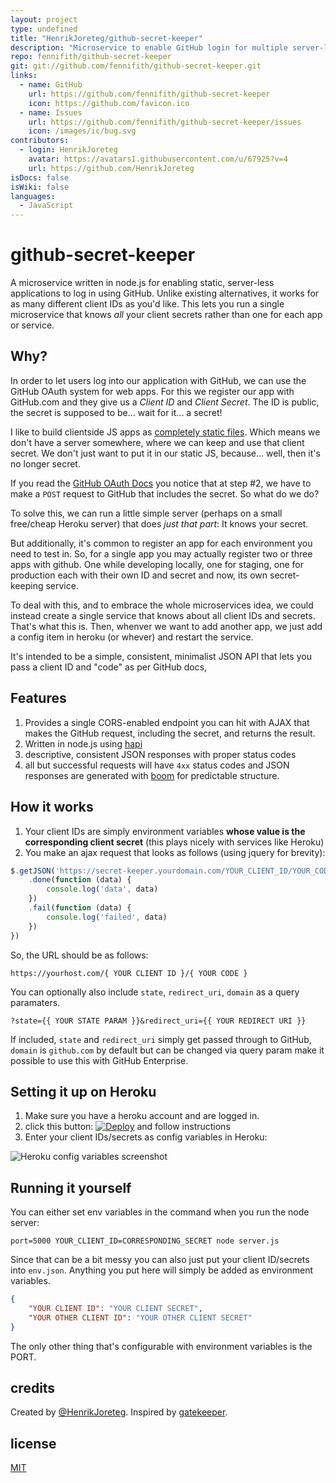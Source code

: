 ```yaml
---
layout: project
type: undefined
title: "HenrikJoreteg/github-secret-keeper"
description: "Microservice to enable GitHub login for multiple server-less applications."
repo: fennifith/github-secret-keeper
git: git://github.com/fennifith/github-secret-keeper.git
links:
  - name: GitHub
    url: https://github.com/fennifith/github-secret-keeper
    icon: https://github.com/favicon.ico
  - name: Issues
    url: https://github.com/fennifith/github-secret-keeper/issues
    icon: /images/ic/bug.svg
contributors:
  - login: HenrikJoreteg
    avatar: https://avatars1.githubusercontent.com/u/67925?v=4
    url: https://github.com/HenrikJoreteg
isDocs: false
isWiki: false
languages:
  - JavaScript
---
```


# github-secret-keeper

A microservice written in node.js for enabling static, server-less applications to log in using GitHub. Unlike existing alternatives, it works for as many different client IDs as you'd like. This lets you run a single microservice that knows *all* your client secrets rather than one for each app or service. 

## Why?

In order to let users log into our application with GitHub, we can use the GitHub OAuth system for web apps. For this we register our app with GitHub.com and they give us a *Client ID* and *Client Secret*. The ID is public, the secret is supposed to be... wait for it... a secret!

I like to build clientside JS apps as [completely static files](https://blog.andyet.com/2015/05/18/lazymorphic-apps-bringing-back-static-web). Which means we don't have a server somewhere, where we can keep and use that client secret. We don't just want to put it in our static JS, because... well, then it's no longer secret.

If you read the [GitHub OAuth Docs](https://developer.github.com/v3/oauth/#web-application-flow) you notice that at step #2, we have to make a `POST` request to GitHub that includes the secret. So what do we do?

To solve this, we can run a little simple server (perhaps on a small free/cheap Heroku server) that does *just that part*: It knows your secret.

But additionally, it's common to register an app for each environment you need to test in. So, for a single app you may actually register two or three apps with github. One while developing locally, one for staging, one for production each with their own ID and secret and now, its own secret-keeping service.

To deal with this, and to embrace the whole microservices idea, we could instead create a single service that knows about all client IDs and secrets. That's what this is. Then, whenver we want to add another app, we just add a config item in heroku (or whever) and restart the service.

It's intended to be a simple, consistent, minimalist JSON API that lets you pass a client ID and "code" as per GitHub docs, 

## Features

1. Provides a single CORS-enabled endpoint you can hit with AJAX that makes the GitHub request, including the secret, and returns the result.
2. Written in node.js using [hapi](http://hapijs.com/)
3. descriptive, consistent JSON responses with proper status codes
4. all but successful requests will have `4xx` status codes and JSON responses are generated with [boom](https://github.com/hapijs/boom) for predictable structure.


## How it works

1. Your client IDs are simply environment variables **whose value is the corresponding client secret** (this plays nicely with services like Heroku)
2. You make an ajax request that looks as follows (using jquery for brevity): 

```js
$.getJSON('https://secret-keeper.yourdomain.com/YOUR_CLIENT_ID/YOUR_CODE')
	.done(function (data) {
		console.log('data', data)
	})
	.fail(function (data) {
		console.log('failed', data)
	})
})
```

So, the URL should be as follows:

```nohighlight
https://yourhost.com/{ YOUR CLIENT ID }/{ YOUR CODE }
```

You can optionally also include `state`, `redirect_uri`, `domain` as a query paramaters.

```nohighlight
?state={{ YOUR STATE PARAM }}&redirect_uri={{ YOUR REDIRECT URI }}
```

If included, `state` and `redirect_uri` simply get passed through to GitHub, `domain` is `github.com` by default but can be changed via query param make it possible to use this with GitHub Enterprise.


## Setting it up on Heroku

1. Make sure you have a heroku account and are logged in.
2. click this button: [![Deploy](https://www.herokucdn.com/deploy/button.png)](https://heroku.com/deploy) and follow instructions
3. Enter your client IDs/secrets as config variables in Heroku:

![Heroku config variables screenshot](https://cldup.com/j8rcEzo5M6-1200x1200.png)

## Running it yourself

You can either set env variables in the command when you run the node server:

```nohighlight
port=5000 YOUR_CLIENT_ID=CORRESPONDING_SECRET node server.js
```

Since that can be a bit messy you can also just put your client ID/secrets into `env.json`. Anything you put here will simply be added as environment variables.

```json
{
	"YOUR CLIENT ID": "YOUR CLIENT SECRET",
	"YOUR OTHER CLIENT ID": "YOUR OTHER CLIENT SECRET"
}
```

The only other thing that's configurable with environment variables is the PORT.

## credits

Created by [@HenrikJoreteg](http://twitter.com/henrikjoreteg). Inspired by [gatekeeper](https://github.com/prose/gatekeeper).

## license

[MIT](http://mit.joreteg.com/)